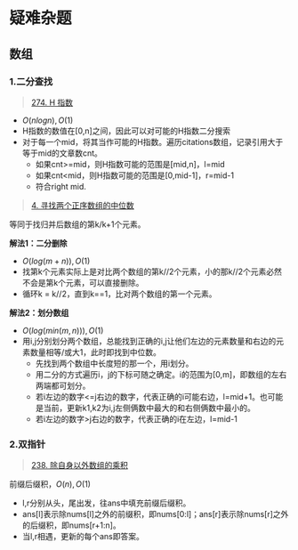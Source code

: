 # 疑难杂题

## 数组

### 1.二分查找

> [274. H 指数](https://leetcode.cn/problems/h-index/)

- $O(nlogn),O(1)$
- H指数的数值在[0,n]之间，因此可以对可能的H指数二分搜索
- 对于每一个mid，将其当作可能的H指数。遍历citations数组，记录引用大于等于mid的文章数cnt。
  - 如果cnt>=mid，则H指数可能的范围是[mid,n]，l=mid
  - 如果cnt<mid，则H指数可能的范围是[0,mid-1]，r=mid-1
  - 符合right mid.

> [4. 寻找两个正序数组的中位数](https://leetcode.cn/problems/median-of-two-sorted-arrays/)

等同于找归并后数组的第k/k+1个元素。

**解法1：二分删除**

- $O(log(m+n)),O(1)$
- 找第k个元素实际上是对比两个数组的第k//2个元素，小的那k//2个元素必然不会是第k个元素，可以直接删除。
- 循环k = k//2，直到k==1，比对两个数组的第一个元素。

**解法2：划分数组**

- $O(log(min(m,n))),O(1)$
- 用i,j分别划分两个数组，总能找到正确的i,j让他们左边的元素数量和右边的元素数量相等/或大1，此时即找到中位数。
  - 先找到两个数组中长度短的那一个，用i划分。
  - 用二分的方式遍历i，j的下标可随之确定。i的范围为[0,m]，即数组的左右两端都可划分。
  - 若i左边的数字<=j右边的数字，代表正确的i可能右边，l=mid+1。也可能是当前，更新k1,k2为i,j左侧俩数中最大的和右侧俩数中最小的。
  - 若i左边的数字>j右边的数字，代表正确的i在左边，l=mid-1

### 2.双指针

> [238. 除自身以外数组的乘积](https://leetcode.cn/problems/product-of-array-except-self/)

前缀后缀积，$O(n),O(1)$

- l,r分别从头，尾出发，往ans中填充前缀后缀积。
- ans[l]表示除nums[l]之外的前缀积，即nums[0:l]；ans[r]表示除nums[r]之外的后缀积，即nums[r+1:n]。
- 当l,r相遇，更新的每个ans即答案。

